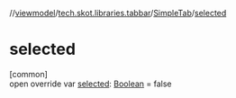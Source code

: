 //[viewmodel](../../../index.md)/[tech.skot.libraries.tabbar](../index.md)/[SimpleTab](index.md)/[selected](selected.md)

# selected

[common]\
open override var [selected](selected.md): [Boolean](https://kotlinlang.org/api/latest/jvm/stdlib/kotlin/-boolean/index.html) = false
